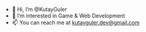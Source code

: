 - 👋 Hi, I’m @KutayGuler
- 👀 I’m interested in Game & Web Development
- 📫 You can reach me at kutayguler.dev@gmail.com

<!---
KutayGuler/KutayGuler is a ✨ special ✨ repository because its `README.md` (this file) appears on your GitHub profile.
You can click the Preview link to take a look at your changes.
--->
